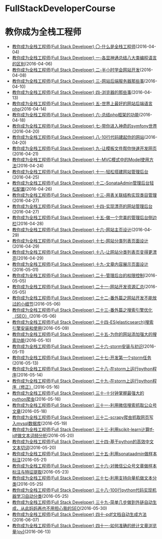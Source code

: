 FullStackDeveloperCourse
==============
教你成为全栈工程师
==============
 * [教你成为全栈工程师(Full Stack Developer) 〇-什么是全栈工程师](http://www.shareditor.com/blogshow/?blogId=2)(2016-04-04)
 * [教你成为全栈工程师(Full Stack Developer) 一-各显神通总结八大类编程语言的区别](http://www.shareditor.com/blogshow/?blogId=3)(2016-04-06)
 * [教你成为全栈工程师(Full Stack Developer) 二-半小时学会网站开发](http://www.shareditor.com/blogshow/?blogId=4)(2016-04-08)
 * [教你成为全栈工程师(Full Stack Developer) 三-网站后端服务器那些事](http://www.shareditor.com/blogshow/?blogId=5)(2016-04-10)
 * [教你成为全栈工程师(Full Stack Developer) 四-浏览器的那些事](http://www.shareditor.com/blogshow/?blogId=7)(2016-04-13)
 * [教你成为全栈工程师(Full Stack Developer) 五-世界上最好的网站后端语言php](http://www.shareditor.com/blogshow/?blogId=9)(2016-04-14)
 * [教你成为全栈工程师(Full Stack Developer) 六-总结php框架的功能](http://www.shareditor.com/blogshow/?blogId=10)(2016-04-18)
 * [教你成为全栈工程师(Full Stack Developer) 七-带你进入神奇的symfony世界](http://www.shareditor.com/blogshow/?blogId=12)(2016-04-20)
 * [教你成为全栈工程师(Full Stack Developer) 八-10行代码建起你的网站](http://www.shareditor.com/blogshow/?blogId=13)(2016-04-20)
 * [教你成为全栈工程师(Full Stack Developer) 九-让模板文件帮你快速开发网页](http://www.shareditor.com/blogshow/?blogId=14)(2016-04-21)
 * [教你成为全栈工程师(Full Stack Developer) 十-MVC模式中的Model使用方法](http://www.shareditor.com/blogshow/?blogId=16)(2016-04-24)
 * [教你成为全栈工程师(Full Stack Developer) 十一-轻松搭建网站管理后台](http://www.shareditor.com/blogshow/?blogId=17)(2016-04-25)
 * [教你成为全栈工程师(Full Stack Developer) 十二-SonataAdmin管理后台轻松配置](http://www.shareditor.com/blogshow/?blogId=18)(2016-04-26)
 * [教你成为全栈工程师(Full Stack Developer) 十三-用表关联结构实现类目管理](http://www.shareditor.com/blogshow/?blogId=19)(2016-04-27)
 * [教你成为全栈工程师(Full Stack Developer) 十四-实现漂亮的网站管理后台](http://www.shareditor.com/blogshow/?blogId=20)(2016-04-27)
 * [教你成为全栈工程师(Full Stack Developer) 十五-做一个完美的管理后台侧边栏](http://www.shareditor.com/blogshow/?blogId=21)(2016-04-28)
 * [教你成为全栈工程师(Full Stack Developer) 十六-网站主页设计](http://www.shareditor.com/blogshow/?blogId=23)(2016-04-29)
 * [教你成为全栈工程师(Full Stack Developer) 十七-网站分类列表页面设计](http://www.shareditor.com/blogshow/?blogId=24)(2016-04-29)
 * [教你成为全栈工程师(Full Stack Developer) 十八-让网站分类列表页变得更漂亮](http://www.shareditor.com/blogshow/?blogId=25)(2016-04-29)
 * [教你成为全栈工程师(Full Stack Developer) 十九-文章内容展示页面设计](http://www.shareditor.com/blogshow/?blogId=29)(2016-05-01)
 * [教你成为全栈工程师(Full Stack Developer) 二十-管理后台的权限控制](http://www.shareditor.com/blogshow/?blogId=31)(2016-05-05)
 * [教你成为全栈工程师(Full Stack Developer) 二十一-网站开发资源汇总](http://www.shareditor.com/blogshow/?blogId=32)(2016-05-05)
 * [教你成为全栈工程师(Full Stack Developer) 二十二-番外篇之网站开发不能放过的小细节](http://www.shareditor.com/blogshow/?blogId=33)(2016-05-06)
 * [教你成为全栈工程师(Full Stack Developer) 二十三-番外篇之搜索引擎优化（SEO）](http://www.shareditor.com/blogshow/?blogId=34)(2016-05-06)
 * [教你成为全栈工程师(Full Stack Developer) 二十四-ES(elasticsearch)搜索引擎安装和使用](http://www.shareditor.com/blogshow/?blogId=36)(2016-05-09)
 * [教你成为全栈工程师(Full Stack Developer) 二十五-为你的网站添加强大的搜索功能](http://www.shareditor.com/blogshow/?blogId=38)(2016-05-10)
 * [教你成为全栈工程师(Full Stack Developer) 二十六-storm安装与初识](http://www.shareditor.com/blogshow/?blogId=39)(2016-05-11)
 * [教你成为全栈工程师(Full Stack Developer) 二十七-开发第一个storm任务](http://www.shareditor.com/blogshow/?blogId=40)(2016-05-13)
 * [教你成为全栈工程师(Full Stack Developer) 二十八-在storm上运行python程序](http://www.shareditor.com/blogshow/?blogId=41)(2016-05-14)
 * [教你成为全栈工程师(Full Stack Developer) 二十九-在storm上运行python程序（修正）](http://www.shareditor.com/blogshow/?blogId=42)(2016-05-16)
 * [教你成为全栈工程师(Full Stack Developer) 三十-十分钟掌握最强大的python爬虫](http://www.shareditor.com/blogshow/?blogId=43)(2016-05-16)
 * [教你成为全栈工程师(Full Stack Developer) 三十一-利用微信搜索抓取公众号文章](http://www.shareditor.com/blogshow/?blogId=44)(2016-05-18)
 * [教你成为全栈工程师(Full Stack Developer) 三十二-scrapy爬虫抓取网页写入mysql数据库](http://www.shareditor.com/blogshow/?blogId=45)(2016-05-19)
 * [教你成为全栈工程师(Full Stack Developer) 三十三-利用scikit-learn计算tf-idf做文本词频分析](http://www.shareditor.com/blogshow/?blogId=46)(2016-05-20)
 * [教你成为全栈工程师(Full Stack Developer) 三十四-基于python的高效中文文本切词](http://www.shareditor.com/blogshow/?blogId=47)(2016-05-20)
 * [教你成为全栈工程师(Full Stack Developer) 三十五-利用sonataadmin做样本标注](http://www.shareditor.com/blogshow/?blogId=48)(2016-05-21)
 * [教你成为全栈工程师(Full Stack Developer) 三十六-对微信公众号文章做样本标注与特征提取](http://www.shareditor.com/blogshow/?blogId=49)(2016-05-23)
 * [教你成为全栈工程师(Full Stack Developer) 三十七-利用支持向量机做文本分类](http://www.shareditor.com/blogshow/?blogId=50)(2016-05-25)
 * [教你成为全栈工程师(Full Stack Developer) 三十八-100行python代码实现机器学习自动分类](http://www.shareditor.com/blogshow/?blogId=51)(2016-05-25)
 * [教你成为全栈工程师(Full Stack Developer) 三十九-简单几步做到外链自动生成，从此妈妈再也不用担心我的SEO](http://www.shareditor.com/blogshow/?blogId=52)(2016-05-30)
 * [教你成为全栈工程师(Full Stack Developer) 四十-pdf文档自动生成方法](http://www.shareditor.com/blogshow/?blogId=62)(2016-06-07)
 * [教你成为全栈工程师(Full Stack Developer) 四十一-如何准确的统计文章浏览量(pv)](http://www.shareditor.com/blogshow/?blogId=66)(2016-06-13)
